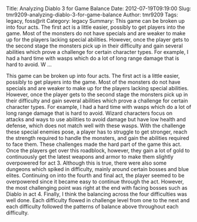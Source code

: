 Title: Analyzing Diablo 3 for Game Balance
Date: 2012-07-19T09:19:00
Slug: tmr9209-analyzing-diablo-3-for-game-balance
Author: tmr9209
Tags: legacy, foss@rit
Category: legacy
Summary: This game can be broken up into four acts. The first act is a little easier, possibly to get players into the game. Most of the monsters do not have specials and are weaker to make up for the players lacking special abilities. However, once the player gets to the second stage the monsters pick up in their difficulty and gain several abilities which prove a challenge for certain character types. For example, I had a hard time with wasps which do a lot of long range damage that is hard to avoid. W ... 

This game can be broken up into four acts. The first act is a little easier,
possibly to get players into the game. Most of the monsters do not have
specials and are weaker to make up for the players lacking special abilities.
However, once the player gets to the second stage the monsters pick up in
their difficulty and gain several abilities which prove a challenge for
certain character types. For example, I had a hard time with wasps which do a
lot of long range damage that is hard to avoid. Wizard characters focus on
attacks and ways to use abilities to avoid damage but have low health and
defense, which does not match well with these wasps. With the challenge these
special enemies pose, a player has to struggle to get stronger, reach the
strength required to handle the monsters, and gain the abilities required to
face them. These challenges made the hard part of the game this act. Once the
players get over this roadblock, however, they gain a lot of gold to
continuously get the latest weapons and armor to make them slightly
overpowered for act 3. Although this is true, there were also some dungeons
which spiked in difficulty, mainly around certain bosses and blue elites.
Continuing on into the fourth and final act, the player seemed to be
overpowered since it became easy to continue through the act. However, the
most challenging point was right at the end with facing bosses such as Diablo
in act 4. Finally, I think the balancing across the four difficulties was well
done. Each difficulty flowed in challenge level from one to the next and each
difficulty followed the patterns of balance above throughout each difficulty.

